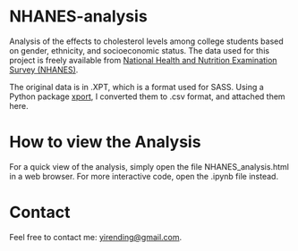 # NHANES-analysis

Analysis of the effects to cholesterol levels among college students based on gender,
ethnicity, and socioeconomic status.  The data used for this project is freely available from [National Health and Nutrition Examination Survey (NHANES)](https://www.google.com).  

The original data is in .XPT, which is a format used for SASS.  Using a Python
package [xport](https://pypi.org/project/xport/), I converted them to .csv format, and
attached them here.

# How to view the Analysis

For a quick view of the analysis, simply open the file NHANES_analysis.html in a web browser.
For more interactive code, open the .ipynb file instead.  

# Contact

Feel free to contact me: yirending@gmail.com. 
